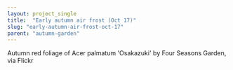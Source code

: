 ```yaml
---
layout: project_single
title:  "Early autumn air frost (Oct 17)"
slug: "early-autumn-air-frost-oct-17"
parent: "autumn-garden"
---
```

Autumn red foliage of Acer palmatum 'Osakazuki' by Four Seasons Garden, via Flickr